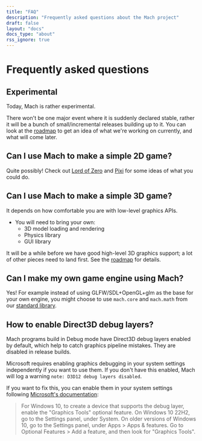 ```yaml
---
title: "FAQ"
description: "Frequently asked questions about the Mach project"
draft: false
layout: "docs"
docs_type: "about"
rss_ignore: true
---
```


# Frequently asked questions

## Experimental

Today, Mach is rather experimental.

There won't be one major event where it is suddenly declared stable, rather it will be a bunch of small/incremental releases building up to it. You can look at the [roadmap](/docs/roadmap/) to get an idea of what we're working on currently, and what will come later.

## Can I use Mach to make a simple 2D game?

Quite possibly! Check out [Lord of Zero](https://github.com/hexops/lordofzero/) and [Pixi](https://github.com/foxnne/pixi) for some ideas of what you could do.

## Can I use Mach to make a simple 3D game?

It depends on how comfortable you are with low-level graphics APIs.

* You will need to bring your own:
  * 3D model loading and rendering
  * Physics library
  * GUI library

It will be a while before we have good high-level 3D graphics support; a lot of other pieces need to land first. See the [roadmap](/docs/roadmap/) for details.

## Can I make my own game engine using Mach?

Yes! For example instead of using GLFW/SDL+OpenGL+glm as the base for your own engine, you might choose to use `mach.core` and `mach.math` from our [standard library](/docs/stdlib/).

## How to enable Direct3D debug layers?

Mach programs build in Debug mode have Direct3D debug layers enabled by default, which help to catch graphics pipeline mistakes. They are disabled in release builds.

Microsoft requires enabling graphics debugging in your system settings independently if you want to use them. If you don't have this enabled, Mach will log a warning `note: D3D12 debug layers disabled`.

If you want to fix this, you can enable them in your system settings following [Microsoft's documentation](https://learn.microsoft.com/en-us/windows/win32/direct3d12/directx-12-programming-environment-set-up#debug-layer):

> For Windows 10, to create a device that supports the debug layer, enable the "Graphics Tools" optional feature. On Windows 10 22H2, go to the Settings panel, under System. On older versions of Windows 10, go to the Settings panel, under Apps > Apps & features. Go to Optional Features > Add a feature, and then look for "Graphics Tools".
